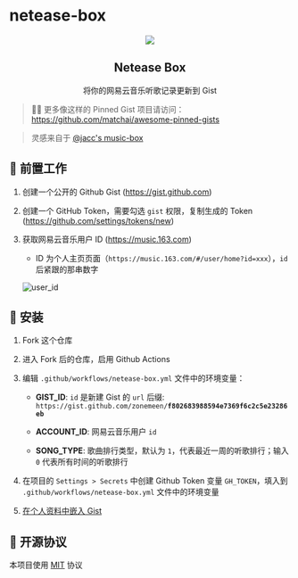# netease-box

<p align="center">
  <img src="https://github.com/zonemeen/netease-box/assets/44596995/1d916d97-3635-4772-afcc-00f9d5353c1e">
  <h2 align="center">Netease Box</h2>
  <p align="center">将你的网易云音乐听歌记录更新到 Gist</p>
</p>

> 📌✨ 更多像这样的 Pinned Gist 项目请访问：https://github.com/matchai/awesome-pinned-gists

> 灵感来自于 [@jacc's music-box](https://github.com/jacc/music-box)

## 🎒 前置工作

1. 创建一个公开的 Github Gist (https://gist.github.com)

2. 创建一个 GitHub Token，需要勾选 `gist` 权限，复制生成的 Token (https://github.com/settings/tokens/new)

3. 获取网易云音乐用户 ID (https://music.163.com)

    - ID 为个人主页页面（`https://music.163.com/#/user/home?id=xxx`），`id` 后紧跟的那串数字
    
    ![user_id](https://user-images.githubusercontent.com/44596995/200237164-bf3b1c62-b2ee-4569-b5bf-bda06b09db08.png)

## 🚀 安装

1. Fork 这个仓库

2. 进入 Fork 后的仓库，启用 Github Actions

3. 编辑 `.github/workflows/netease-box.yml` 文件中的环境变量：

    - **GIST_ID**: `id` 是新建 Gist 的 `url` 后缀: `https://gist.github.com/zonemeen/`**`f802683988594e7369f6c2c5e23286eb`**

    - **ACCOUNT_ID**: 网易云音乐用户 `id`

    - **SONG_TYPE**: 歌曲排行类型，默认为 `1`，代表最近一周的听歌排行；输入 `0` 代表所有时间的听歌排行

4. 在项目的 `Settings > Secrets` 中创建 Github Token 变量 `GH_TOKEN`，填入到 `.github/workflows/netease-box.yml` 文件中的环境变量

5. [在个人资料中嵌入 Gist](https://docs.github.com/en/github/setting-up-and-managing-your-github-profile/pinning-items-to-your-profile)

## 📄 开源协议

本项目使用 [MIT](./LICENSE) 协议
